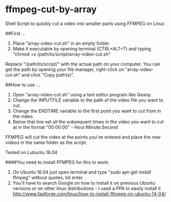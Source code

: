 # ffmpeg-cut-by-array
Shell Script to quickly cut a video into smaller parts using FFMPEG on Linux

##First ...

1. Place "array-video-cut.sh" in an empty folder.
2. Make it executable by opening terminal (CTRL+ALT+T) and typing "chmod +x /path/to/script/array-video-cut.sh"

Replace "/path/to/script/" with the actual path on your computer. You can get the path by opening your file manager, right-click on "array-video-cut.sh" and click "Copy path(s)".


##How to use ...

1. Open "array-video-cut.sh" using a text editor program like Geany.
2. Change the INPUTFILE variable to the path of the video file you want to cut.
3. Change the ENDTIME variable to the first point you want to cut from in the video.
4. Below that line set all the subsequent times in the video you want to cut at in the format "00:00:00" - Hour:Minute:Second
 

FFMPEG will cut the video at the points you've entered and place the new videos in the same folder as the script.

Tested on Lubuntu 16.04

####You need to install FFMPEG for this to work:

1. On Ubuntu 16.04 just open terminal and type "sudo apt-get install ffmpeg" without quotes, hit enter.
2. You'll have to search Google on how to install it on previous Ubuntu versions or on other linux distributions - I used a PPA to easily install it http://www.faqforge.com/linux/how-to-install-ffmpeg-on-ubuntu-14-04/
